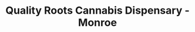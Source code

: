 ---
title: "Quality Roots Cannabis Dispensary - Monroe"
url: /monroe/quality-roots-cannabis-dispensary-monroe/
shop: cannabis
---